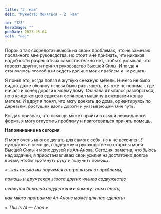 ```yaml
---
title: "2  мая"
desc: "Мужество Меняться - 2  мая"

id: "123"
heroImage: ""
pubDate: 2023-05-04
moth: "maj"
---
```


Порой я так сосредотачиваюсь на своих проблемах, что не замечаю посланного мне
руководства. Но стоит мне признать, что никакой надобности разрешать их
самостоятельно нет, чтобы я услышал, что говорят другие, и принял руководство
Высшей Силы. И тогда я становлюсь способным видеть дальше моих проблем и их
решать.

Я понял это, когда попал в жуткую снежную метель. Ничего не было видно, даже
обочину нельзя было разглядеть, и я уже не понимал, где начало и конец дороги
к моему дому. Сначала я пытался разобраться, но в конце концов сдался и
остановил машину в ожидании конца метели. И вдруг я понял, что могу доехать до
дома, ориентируясь по деревьям, растущим вдоль дороги и указывающим мне путь.

Когда я признаю, что помощь может прийти в самой неожиданной форме, я могу
отпустить проблему и приготовиться принять помощь.

**Напоминание на сегодня**

Я могу очень многое делать для самого себя, но я не всесилен. Я нуждаюсь в
помощи, поддержке и руководстве со стороны моей Высшей Силы и моих друзей из
Ал-Анона. Сегодня, заметив, что бьюсь над задачей, я приостанавливаю свои
усилия на достаточно долгое время, чтобы протянуть руку и получить помощь.

_«…как только мы научимся отстраняться от проблемы,_

_помощь и дружеская забота других членов содружества_

_окажутся большой поддержкой и помогут нам понять,_

_как много программа Ал-Анона может для нас сделать»_

_«_ _This_ _Is_ _Al_ _—_ _Anon_ _»_
